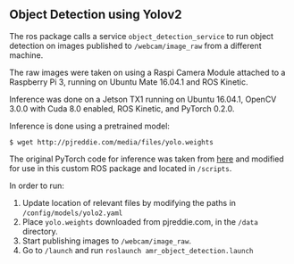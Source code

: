 Object Detection using Yolov2
---

The ros package calls a service `object_detection_service` to run object detection on
images published to `/webcam/image_raw` from a different machine.

The raw images were taken on using a Raspi Camera Module attached to a Raspberry
Pi 3, running on Ubuntu Mate 16.04.1 and ROS Kinetic. 

Inference was done on a Jetson TX1 running on Ubuntu 16.04.1, OpenCV 3.0.0 with
Cuda 8.0 enabled, ROS Kinetic, and PyTorch 0.2.0.

Inference is done using a pretrained model:
```
$ wget http://pjreddie.com/media/files/yolo.weights 
```
The original PyTorch code for inference was taken from
[here](https://github.com/marvis/pytorch-yolo2) and modified for use in this
custom ROS package and located in `/scripts`.

In order to run:
1. Update location of relevant files by modifying the paths in
`/config/models/yolo2.yaml`
1. Place `yolo.weights` downloaded from pjreddie.com, in the `/data` directory.
1. Start publishing images to `/webcam/image_raw`.
1. Go to `/launch` and run `roslaunch amr_object_detection.launch`

